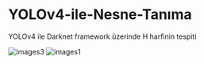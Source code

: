 # YOLOv4-ile-Nesne-Tanıma
YOLOv4 ile Darknet framework üzerinde H harfinin tespiti

![images3](https://github.com/sevvalkapcak/YOLOv4-ile-Nesne-Tanima/assets/73191933/572cb525-27d9-4fed-ac14-b5cb95d44fe4)
![images1](https://github.com/sevvalkapcak/YOLOv4-ile-Nesne-Tanima/assets/73191933/005a072b-2e8c-4875-a6e1-8a3b954b6db5)
